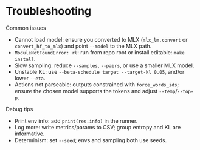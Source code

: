 # Troubleshooting

Common issues
- Cannot load model: ensure you converted to MLX (`mlx_lm.convert` or `convert_hf_to_mlx`) and point `--model` to the MLX path.
- `ModuleNotFoundError: rl`: run from repo root or install editable: `make install`.
- Slow sampling: reduce `--samples`, `--pairs`, or use a smaller MLX model.
- Unstable KL: use `--beta-schedule target --target-kl 0.05`, and/or lower `--eta`.
- Actions not parseable: outputs constrained with `force_words_ids`; ensure the chosen model supports the tokens and adjust `--temp`/`--top-p`.

Debug tips
- Print env info: add `print(res.info)` in the runner.
- Log more: write metrics/params to CSV; group entropy and KL are informative.
- Determinism: set `--seed`; envs and sampling both use seeds.

